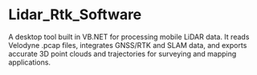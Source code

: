 # Lidar_Rtk_Software
A desktop tool built in VB.NET for processing mobile LiDAR data. It reads Velodyne .pcap files, integrates GNSS/RTK and SLAM data, and exports accurate 3D point clouds and trajectories for surveying and mapping applications.

